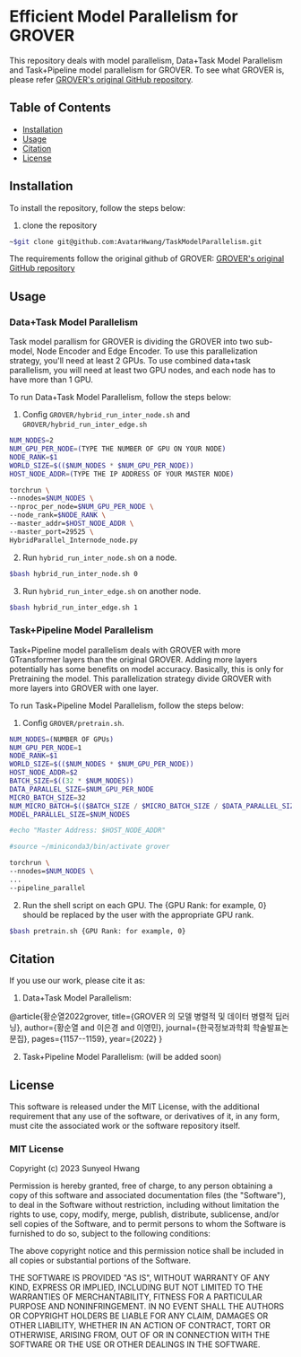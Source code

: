 # Efficient Model Parallelism for GROVER

This repository deals with model parallelism, Data+Task Model Parallelism and Task+Pipeline model parallelism for GROVER. To see what GROVER is, please refer [GROVER's original GitHub repository](https://github.com/tencent-ailab/grover).

## Table of Contents

- [Installation](#installation)
- [Usage](#usage)
- [Citation](#citation)
- [License](#license)

## Installation

To install the repository, follow the steps below: 
1.  clone the repository
```bash
~$git clone git@github.com:AvatarHwang/TaskModelParallelism.git
```

The requirements follow the original github of GROVER: [GROVER's original GitHub repository](https://github.com/tencent-ailab/grover)



## Usage

### Data+Task Model Parallelism

Task model parallism for GROVER is dividing the GROVER into two sub-model, Node Encoder and Edge Encoder. To use this parallelization strategy, you'll need at least 2 GPUs. To use combined data+task parallelism, you will need at least two GPU nodes, and each node has to have more than 1 GPU. 

To run Data+Task Model Parallelism, follow the steps below:
1. Config `GROVER/hybrid_run_inter_node.sh` and `GROVER/hybrid_run_inter_edge.sh`
```bash
NUM_NODES=2
NUM_GPU_PER_NODE=(TYPE THE NUMBER OF GPU ON YOUR NODE)
NODE_RANK=$1
WORLD_SIZE=$(($NUM_NODES * $NUM_GPU_PER_NODE))
HOST_NODE_ADDR=(TYPE THE IP ADDRESS OF YOUR MASTER NODE)

torchrun \
--nnodes=$NUM_NODES \
--nproc_per_node=$NUM_GPU_PER_NODE \
--node_rank=$NODE_RANK \
--master_addr=$HOST_NODE_ADDR \
--master_port=29525 \
HybridParallel_Internode_node.py
```

2. Run `hybrid_run_inter_node.sh` on a node.
```bash
$bash hybrid_run_inter_node.sh 0
```

3. Run `hybrid_run_inter_edge.sh` on another node.
```bash
$bash hybrid_run_inter_edge.sh 1
```

### Task+Pipeline Model Parallelism

Task+Pipeline model parallelism deals with GROVER with more GTransformer layers than the original GROVER. Adding more layers potentially has some benefits on model accuracy. Basically, this is only for Pretraining the model. This parallelization strategy divide GROVER with more layers into GROVER with one layer. 

To run Task+Pipeline Model Parallelism, follow the steps below:
1. Config `GROVER/pretrain.sh`. 

```bash
NUM_NODES=(NUMBER OF GPUs)
NUM_GPU_PER_NODE=1
NODE_RANK=$1
WORLD_SIZE=$(($NUM_NODES * $NUM_GPU_PER_NODE))
HOST_NODE_ADDR=$2
BATCH_SIZE=$((32 * $NUM_NODES))
DATA_PARALLEL_SIZE=$NUM_GPU_PER_NODE
MICRO_BATCH_SIZE=32
NUM_MICRO_BATCH=$(($BATCH_SIZE / $MICRO_BATCH_SIZE / $DATA_PARALLEL_SIZE))
MODEL_PARALLEL_SIZE=$NUM_NODES

#echo "Master Address: $HOST_NODE_ADDR"

#source ~/miniconda3/bin/activate grover

torchrun \
--nnodes=$NUM_NODES \
...
--pipeline_parallel
```

2. Run the shell script on each GPU. The {GPU Rank: for example, 0} should be replaced by the user with the appropriate GPU rank.
```bash
$bash pretrain.sh {GPU Rank: for example, 0}
```

## Citation

If you use our work, please cite it as:

1. Data+Task Model Parallelism:

@article{황순열2022grover,
  title={GROVER 의 모델 병렬적 및 데이터 병렬적 딥러닝},
  author={황순열 and 이은경 and 이영민},
  journal={한국정보과학회 학술발표논문집},
  pages={1157--1159},
  year={2022}
}

2. Task+Pipeline Model Parallelism: (will be added soon)


## License

This software is released under the MIT License, with the additional requirement that any use of the software, or derivatives of it, in any form, must cite the associated work or the software repository itself.

### MIT License

Copyright (c) 2023 Sunyeol Hwang

Permission is hereby granted, free of charge, to any person obtaining a copy
of this software and associated documentation files (the "Software"), to deal
in the Software without restriction, including without limitation the rights
to use, copy, modify, merge, publish, distribute, sublicense, and/or sell
copies of the Software, and to permit persons to whom the Software is
furnished to do so, subject to the following conditions:

The above copyright notice and this permission notice shall be included in all
copies or substantial portions of the Software.

THE SOFTWARE IS PROVIDED "AS IS", WITHOUT WARRANTY OF ANY KIND, EXPRESS OR
IMPLIED, INCLUDING BUT NOT LIMITED TO THE WARRANTIES OF MERCHANTABILITY,
FITNESS FOR A PARTICULAR PURPOSE AND NONINFRINGEMENT. IN NO EVENT SHALL THE
AUTHORS OR COPYRIGHT HOLDERS BE LIABLE FOR ANY CLAIM, DAMAGES OR OTHER
LIABILITY, WHETHER IN AN ACTION OF CONTRACT, TORT OR OTHERWISE, ARISING FROM,
OUT OF OR IN CONNECTION WITH THE SOFTWARE OR THE USE OR OTHER DEALINGS IN THE
SOFTWARE.

